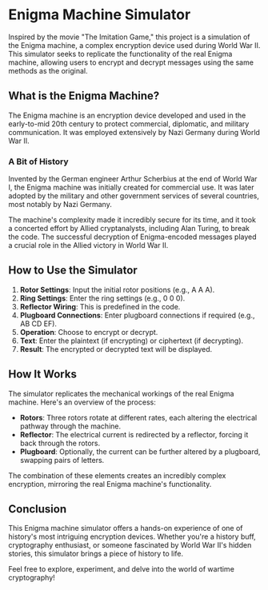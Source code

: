 # Enigma Machine Simulator

Inspired by the movie "The Imitation Game," this project is a simulation of the Enigma machine, a complex encryption device used during World War II. This simulator seeks to replicate the functionality of the real Enigma machine, allowing users to encrypt and decrypt messages using the same methods as the original.

## What is the Enigma Machine?

The Enigma machine is an encryption device developed and used in the early-to-mid 20th century to protect commercial, diplomatic, and military communication. It was employed extensively by Nazi Germany during World War II.

### A Bit of History

Invented by the German engineer Arthur Scherbius at the end of World War I, the Enigma machine was initially created for commercial use. It was later adopted by the military and other government services of several countries, most notably by Nazi Germany.

The machine's complexity made it incredibly secure for its time, and it took a concerted effort by Allied cryptanalysts, including Alan Turing, to break the code. The successful decryption of Enigma-encoded messages played a crucial role in the Allied victory in World War II.

## How to Use the Simulator

1. **Rotor Settings**: Input the initial rotor positions (e.g., A A A).
2. **Ring Settings**: Enter the ring settings (e.g., 0 0 0).
3. **Reflector Wiring**: This is predefined in the code.
4. **Plugboard Connections**: Enter plugboard connections if required (e.g., AB CD EF).
5. **Operation**: Choose to encrypt or decrypt.
6. **Text**: Enter the plaintext (if encrypting) or ciphertext (if decrypting).
7. **Result**: The encrypted or decrypted text will be displayed.

## How It Works

The simulator replicates the mechanical workings of the real Enigma machine. Here's an overview of the process:

- **Rotors**: Three rotors rotate at different rates, each altering the electrical pathway through the machine.
- **Reflector**: The electrical current is redirected by a reflector, forcing it back through the rotors.
- **Plugboard**: Optionally, the current can be further altered by a plugboard, swapping pairs of letters.

The combination of these elements creates an incredibly complex encryption, mirroring the real Enigma machine's functionality.

## Conclusion

This Enigma machine simulator offers a hands-on experience of one of history's most intriguing encryption devices. Whether you're a history buff, cryptography enthusiast, or someone fascinated by World War II's hidden stories, this simulator brings a piece of history to life.

Feel free to explore, experiment, and delve into the world of wartime cryptography!
